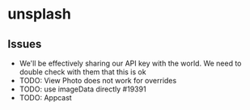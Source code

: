 # unsplash

## Issues

- We'll be effectively sharing our API key with the world. We need to double check with them that this is ok
- TODO: View Photo does not work for overrides
- TODO: use imageData directly #19391
- TODO: Appcast
